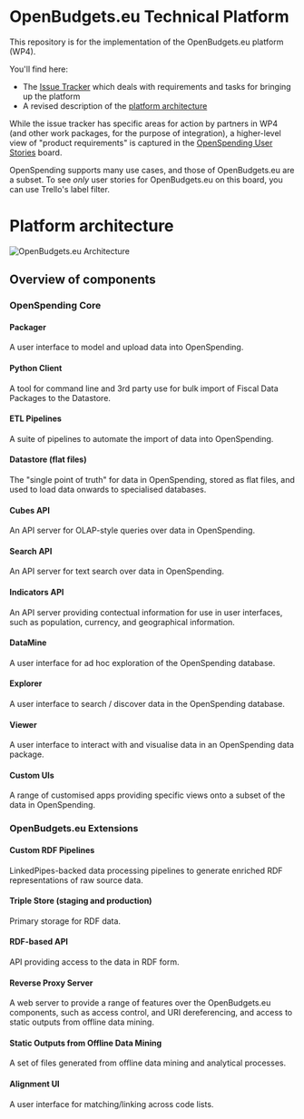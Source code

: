 # OpenBudgets.eu Technical Platform

This repository is for the implementation of the OpenBudgets.eu platform (WP4). 

You'll find here:

- The [Issue Tracker](https://github.com/openbudgets/platform/issues) which deals with requirements and tasks for bringing up the platform
- A revised description of the [platform architecture](#platform-architecture)

While the issue tracker has specific areas for action by partners in WP4 (and other work packages, for the purpose of integration), a higher-level view of "product requirements" is captured in the [OpenSpending User Stories](https://trello.com/b/JfUwEUQ2) board. 

OpenSpending supports many use cases, and those of OpenBudgets.eu are a subset. To see *only* user stories for OpenBudgets.eu on this board, you can use Trello's label filter.

# Platform architecture

![OpenBudgets.eu Architecture](https://docs.google.com/drawings/d/1IoetSkV1X8AtGy1NuWtpC1S_nsLT1usn7zU2SdY45Qg/pub?w=960&h=720)

## Overview of components

### OpenSpending Core

#### Packager

A user interface to model and upload data into OpenSpending.

#### Python Client

A tool for command line and 3rd party use for bulk import of Fiscal Data Packages to the Datastore.

#### ETL Pipelines

A suite of pipelines to automate the import of data into OpenSpending.

#### Datastore (flat files)

The "single point of truth" for data in OpenSpending, stored as flat files, and used to load data onwards to specialised databases.

#### Cubes API

An API server for OLAP-style queries over data in OpenSpending.

#### Search API

An API server for text search over data in OpenSpending.

#### Indicators API

An API server providing contectual information for use in user interfaces, such as population, currency, and geographical information.

#### DataMine

A user interface for ad hoc exploration of the OpenSpending database.

#### Explorer

A user interface to search / discover data in the OpenSpending database.

#### Viewer

A user interface to interact with and visualise data in an OpenSpending data package.

#### Custom UIs

A range of customised apps providing specific views onto a subset of the data in OpenSpending.

### OpenBudgets.eu Extensions

#### Custom RDF Pipelines

LinkedPipes-backed data processing pipelines to generate enriched RDF representations of raw source data.

#### Triple Store (staging and production)

Primary storage for RDF data.

#### RDF-based API

API providing access to the data in RDF form.

#### Reverse Proxy Server

A web server to provide a range of features over the OpenBudgets.eu components, such as access control, and URI dereferencing, and access to static outputs from offline data mining.

#### Static Outputs from Offline Data Mining

A set of files generated from offline data mining and analytical processes.

#### Alignment UI

A user interface for matching/linking across code lists.
